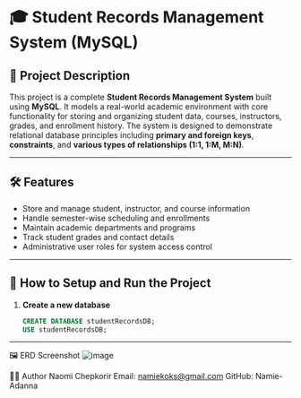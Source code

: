 # 🎓 Student Records Management System (MySQL)

## 📌 Project Description

This project is a complete **Student Records Management System** built using **MySQL**. It models a real-world academic environment with core functionality for storing and organizing student data, courses, instructors, grades, and enrollment history. The system is designed to demonstrate relational database principles including **primary and foreign keys**, **constraints**, and **various types of relationships (1:1, 1:M, M:N)**.

---

## 🛠️ Features

- Store and manage student, instructor, and course information
- Handle semester-wise scheduling and enrollments
- Maintain academic departments and programs
- Track student grades and contact details
- Administrative user roles for system access control

---

## 🚀 How to Setup and Run the Project

1. **Create a new database**  
   ```sql
   CREATE DATABASE studentRecordsDB;
   USE studentRecordsDB;
---
🖼️ ERD Screenshot
![image](https://github.com/user-attachments/assets/85e8164f-44aa-4fd7-b346-718e0e81647d)


👨‍💻 Author
Naomi Chepkorir
Email: namiekoks@gmail.com
GitHub: Namie-Adanna
